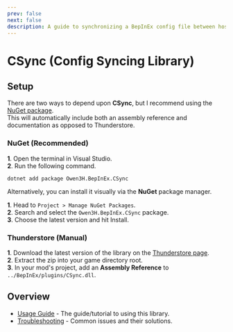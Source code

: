 ```yaml
---
prev: false
next: false
description: A guide to synchronizing a BepInEx config file between host and clients using the CSync library.
---
```


# CSync (Config Syncing Library)

## Setup
There are two ways to depend upon **CSync**, but I recommend using the [NuGet package](https://www.nuget.org/packages/Owen3H.BepInEx.CSync).<br>
This will automatically include both an assembly reference and documentation as opposed to Thunderstore.

### NuGet (Recommended)
**1**. Open the terminal in Visual Studio.<br>
**2**. Run the following command.
```console
dotnet add package Owen3H.BepInEx.CSync
```

Alternatively, you can install it visually via the **NuGet** package manager.

**1**. Head to `Project > Manage NuGet Packages`.<br>
**2**. Search and select the `Owen3H.BepInEx.CSync` package.<br>
**3**. Choose the latest version and hit Install.

### Thunderstore (Manual)
**1**. Download the latest version of the library on the [Thunderstore page](https://thunderstore.io/c/lethal-company/p/Owen3H/CSync/).<br>
**2**. Extract the zip into your game directory root.<br>
**3**. In your mod's project, add an **Assembly Reference** to `../BepInEx/plugins/CSync.dll`.

## Overview
- [Usage Guide](/dev/apis/csync/usage-guide) - The guide/tutorial to using this library.
- [Troubleshooting](/dev/apis/csync/troubleshooting) - Common issues and their solutions.